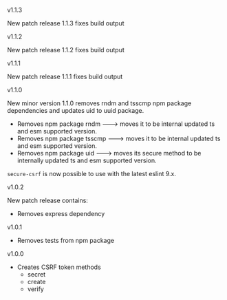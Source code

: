 v1.1.3

New patch release 1.1.3 fixes build output

v1.1.2

New patch release 1.1.2 fixes build output

v1.1.1

New patch release 1.1.1 fixes build output

v1.1.0

New minor version 1.1.0 removes rndm and tsscmp npm package dependencies and updates uid to uuid package.

- Removes npm package rndm ---> moves it to be internal updated ts and esm supported version.
- Removes npm package tsscmp ---> moves it to be internal updated ts and esm supported version.
- Removes npm package uid ---> moves its secure method to be internally updated ts and esm supported version.

`secure-csrf` is now possible to use with the latest eslint 9.x.

v1.0.2

New patch release contains:

- Removes express dependency

v1.0.1

- Removes tests from npm package

v1.0.0

-   Creates CSRF token methods
    - secret
    - create
    - verify
